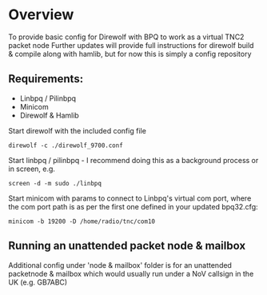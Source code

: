 # Overview

To provide basic config for Direwolf with BPQ to work as a virtual TNC2 packet node
Further updates will provide full instructions for direwolf build  & compile along with hamlib, but for now this is simply a config repository

## Requirements:
- Linbpq / Pilinbpq
- Minicom
- Direwolf & Hamlib

Start direwolf with the included config file
```
direwolf -c ./direwolf_9700.conf
```
Start linbpq / pilinbpq - I recommend doing this as a background process or in screen, e.g. 
```
screen -d -m sudo ./linbpq
```

Start minicom with params to connect to Linbpq's virtual com port, where the com port path is as per the first one defined in your updated bpq32.cfg:
```
minicom -b 19200 -D /home/radio/tnc/com10
```

## Running an unattended packet node & mailbox

Additional config under 'node & mailbox' folder is for an unattended packetnode & mailbox which would usually run under a NoV callsign in the UK (e.g. GB7ABC)
